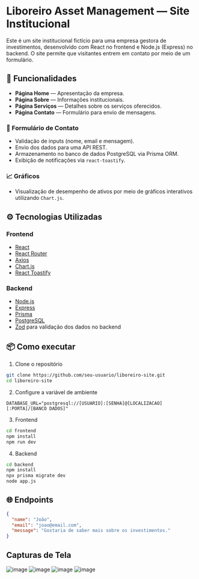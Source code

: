 # Liboreiro Asset Management — Site Institucional

Este é um site institucional fictício para uma empresa gestora de investimentos, desenvolvido com React no frontend e Node.js (Express) no backend. O site permite que visitantes entrem em contato por meio de um formulário.

## 🧠 Funcionalidades

- **Página Home** — Apresentação da empresa.
- **Página Sobre** — Informações institucionais.
- **Página Serviços** — Detalhes sobre os serviços oferecidos.
- **Página Contato** — Formulário para envio de mensagens.

### 📝 Formulário de Contato
- Validação de inputs (nome, email e mensagem).
- Envio dos dados para uma API REST.
- Armazenamento no banco de dados PostgreSQL via Prisma ORM.
- Exibição de notificações via `react-toastify`.

### 📈 Gráficos
- Visualização de desempenho de ativos por meio de gráficos interativos utilizando `Chart.js`.

## ⚙️ Tecnologias Utilizadas

### Frontend
- [React](https://reactjs.org/)
- [React Router](https://reactrouter.com/)
- [Axios](https://axios-http.com/)
- [Chart.js](https://www.chartjs.org/)
- [React Toastify](https://fkhadra.github.io/react-toastify/)

### Backend
- [Node.js](https://nodejs.org/)
- [Express](https://expressjs.com/)
- [Prisma](https://www.prisma.io/)
- [PostgreSQL](https://www.postgresql.org/)
- [Zod](https://zod.dev/) para validação dos dados no backend

## 📦 Como executar

1. Clone o repositório

```bash
git clone https://github.com/seu-usuario/liboreiro-site.git
cd liboreiro-site
```

2. Configure a variável de ambiente
```.env
DATABASE_URL="postgresql://[USUARIO]:[SENHA]@[LOCALIZACAO][:PORTA]/[BANCO DADOS]"
```

3. Frontend

```bash
cd frontend
npm install
npm run dev
```

4. Backend

```bash
cd backend
npm install
npx prisma migrate dev
node app.js
```

## 🌐 Endpoints

```json
{
  "name": "João",
  "email": "joao@email.com",
  "message": "Gostaria de saber mais sobre os investimentos."
}
```

## Capturas de Tela 

![image](https://github.com/user-attachments/assets/a23892e7-ee64-4856-86de-9d2211b2f17e)
![image](https://github.com/user-attachments/assets/09c4ce55-be72-4f97-9e40-d6b17724d94d)
![image](https://github.com/user-attachments/assets/0665202d-5975-4b03-8a8e-4975c9ca4dc3)
![image](https://github.com/user-attachments/assets/5ffe0b93-293f-4b09-92c2-ab0c73f9fc77)



